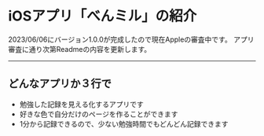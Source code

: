 # iOSアプリ「べんミル」の紹介

2023/06/06にバージョン1.0.0が完成したので現在Appleの審査中です。
アプリ審査に通り次第Readmeの内容を更新します。

-----
## どんなアプリか３行で
- 勉強した記録を見える化するアプリです
- 好きな色で自分だけのページを作ることができます
- 1分から記録できるので、少ない勉強時間でもどんどん記録できます

## 

